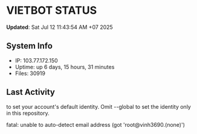 # VIETBOT STATUS
**Updated**: Sat Jul 12 11:43:54 AM +07 2025

## System Info
- IP: 103.77.172.150
- Uptime: up 6 days, 15 hours, 31 minutes
- Files: 30919

## Last Activity

to set your account's default identity.
Omit --global to set the identity only in this repository.

fatal: unable to auto-detect email address (got 'root@vinh3690.(none)')
